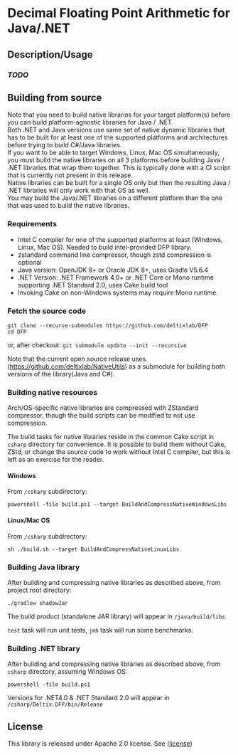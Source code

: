 # Decimal Floating Point Arithmetic for Java/.NET

## Description/Usage
### *TODO*


## Building from source
Note that you need to build native libraries for your target platform(s) before you can build platform-agnostic libraries for Java / .NET.
\
Both .NET and Java versions use same set of native dynamic libraries that has to be built for at least one of the supported platforms and architectures before trying to build C#/Java libraries.
\
If you want to be able to target Windows, Linux, Mac OS simultaneously, you must build the native libraries on all 3 platforms before building Java / .NET libraries that wrap them together. This is typically done with a CI script that is currently not present in this release.
\
Native libraries can be built for a single OS only but then the resulting Java / .NET libraries will only work with that OS as well.
\
You may build the Java/.NET libraries on a different platform than the one that was used to build the native libraries.


### Requirements
+ Intel C compiler for one of the supported platforms at least (Windows, Linux, Mac OS). Needed to build intel-provided DFP library.
+ zstandard command line compressor, though zstd compression is optional
+ Java version: OpenJDK 8+ or Oracle JDK 8+, uses Gradle V5.6.4
+ .NET Version: .NET Framework 4.0+ or .NET Core or Mono runtime supporting .NET Standard 2.0, uses Cake build tool
+ Invoking Cake on non-Windows systems may require Mono runtime.

### Fetch the source code
```
git clone --recurse-submodules https://github.com/deltixlab/DFP
cd DFP
```
or, after checkout: `git submodule update --init --recursive` 

Note that the current open source release uses (https://github.com/deltixlab/NativeUtils) as a submodule for building both versions of the library(Java and C#).

### Building native resources
Arch/OS-specific native libraries are compressed with ZStandard compressor, though the build scripts can be modified to not use compression. 

The build tasks for native libraries reside in the common Cake script in `csharp` directory for convenience. It is possible to build them without Cake, ZStd, or change the source code to work without Intel C compiler, but this is left as an exercise for the reader.
#### Windows
From `/csharp` subdirectory:
```
powershell -file build.ps1 --target BuildAndCompressNativeWindowsLibs
```
#### Linux/Mac OS
From `/csharp` subdirectory:
```
sh ./build.sh --target BuildAndCompressNativeLinuxLibs
```

### Building Java library
After building and compressing native libraries as described above, from project root directory:
```
./gradlew shadowJar
```
The build product (standalone JAR library) will appear in `/java/build/libs`

`test` task will run unit tests, `jmh` task will run some benchmarks. 


### Building .NET library
After building and compressing native libraries as described above, from `csharp` directory, assuming Windows OS:
```
powershell -file build.ps1
```
Versions for .NET4.0 & .NET Standard 2.0 will appear in `/csharp/Deltix.DFP/bin/Release`

## License
This library is released under Apache 2.0 license. See ([license](LICENSE))
